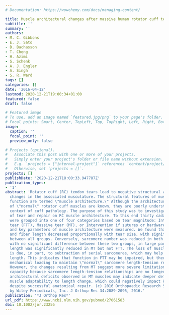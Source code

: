 ```yaml
---
# Documentation: https://wowchemy.com/docs/managing-content/

title: Muscle architectural changes after massive human rotator cuff tear
subtitle: ''
summary: ''
authors:
- M. C. Gibbons
- E. J. Sato
- D. Bachasson
- T. Cheng
- H. Azimi
- S. Schenk
- A. J. Engler
- A. Singh
- S. R. Ward
tags: []
categories: []
date: '2016-04-12'
lastmod: 2020-12-21T19:00:34+01:00
featured: false
draft: false

# Featured image
# To use, add an image named `featured.jpg/png` to your page's folder.
# Focal points: Smart, Center, TopLeft, Top, TopRight, Left, Right, BottomLeft, Bottom, BottomRight.
image:
  caption: ''
  focal_point: ''
  preview_only: false

# Projects (optional).
#   Associate this post with one or more of your projects.
#   Simply enter your project's folder or file name without extension.
#   E.g. `projects = ["internal-project"]` references `content/project/deep-learning/index.md`.
#   Otherwise, set `projects = []`.
projects: []
publishDate: '2020-12-21T18:00:33.947787Z'
publication_types:
- '1'
abstract: 'Rotator cuff (RC) tendon tears lead to negative structural and functional
  changes in the associated musculature. The structural features of muscle that predict
  function are termed \"muscle architecture.\" Although the architectural features
  of \"normal\" rotator cuff muscles are known, they are poorly understood in the
  context of cuff pathology. The purpose of this study was to investigate the effects
  of tear and repair on RC muscle architecture. To this end thirty cadaveric shoulders
  were grouped into one of four categories based on tear magnitude: Intact, Full-thickness
  tear (FTT), Massive tear (MT), or Intervention if sutures or hardware were present,
  and key parameters of muscle architecture were measured. We found that muscle mass
  and fiber length decreased proportionally with tear size, with significant differences
  between all groups. Conversely, sarcomere number was reduced in both FTT and MT
  with no significant difference between these two groups, in large part because sarcomere
  length was significantly reduced in MT but not FTT. The loss of muscle mass in FTT
  is due, in part, to subtraction of serial sarcomeres, which may help preserve sarcomere
  length. This indicates that function in FTT may be impaired, but there is some remaining
  mechanical loading to maintain \"normal\" sarcomere length-tension relationships.
  However, the changes resulting from MT suggest more severe limitations in force-generating
  capacity because sarcomere length-tension relationships are no longer normal. The
  architectural deficits observed in MT muscles may indicate deeper deficiencies in
  muscle adaptability to length change, which could negatively impact RC function
  despite successful anatomical repair. (c) 2016 Orthopaedic Research Society. Published
  by Wiley Periodicals, Inc. J Orthop Res 34:2089-2095, 2016.'
publication: '*J Orthop Res*'
url_pdf: https://www.ncbi.nlm.nih.gov/pubmed/27061583
doi: 10.1002/jor.23256
---
```

